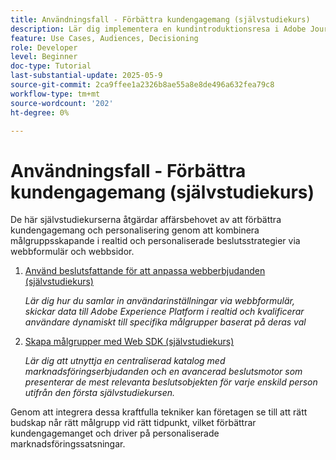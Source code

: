 ```yaml
---
title: Användningsfall - Förbättra kundengagemang (självstudiekurs)
description: Lär dig implementera en kundintroduktionsresa i Adobe Journey Optimizer (AJO). ​Processen riktar sig till nya lojalitetsmedlemmar som levererar personaliserade e-postmeddelanden och SMS för att uppmuntra appnedladdningar. ​Det innehåller ett välkomstmeddelande, en kontroll av programinstallationen och påminnelser. ​Den här självstudiekursen visar också hur du använder AI-innehållsassistenten för att skapa och anpassa innehåll.
feature: Use Cases, Audiences, Decisioning
role: Developer
level: Beginner
doc-type: Tutorial
last-substantial-update: 2025-05-9
source-git-commit: 2ca9ffee1a2326b8ae55a8e8de496a632fea79c8
workflow-type: tm+mt
source-wordcount: '202'
ht-degree: 0%

---
```



# Användningsfall - Förbättra kundengagemang (självstudiekurs)

De här självstudiekurserna åtgärdar affärsbehovet av att förbättra kundengagemang och personalisering genom att kombinera målgruppsskapande i realtid och personaliserade beslutsstrategier via webbformulär och webbsidor.

1. [Använd beslutsfattande för att anpassa webberbjudanden (självstudiekurs)](https://experienceleague.adobe.com/en/docs/journey-optimizer-learn/use-decisioning-to-personalize-web-offers/introduction)

   *Lär dig hur du samlar in användarinställningar via webbformulär, skickar data till Adobe Experience Platform i realtid och kvalificerar användare dynamiskt till specifika målgrupper baserat på deras val*


2. [Skapa målgrupper med Web SDK (självstudiekurs)](https://experienceleague.adobe.com/en/docs/journey-optimizer-learn/create-audiences-using-web-sdk/introduction)

   *Lär dig att utnyttja en centraliserad katalog med marknadsföringserbjudanden och en avancerad beslutsmotor som presenterar de mest relevanta beslutsobjekten för varje enskild person utifrån den första självstudiekursen.*

Genom att integrera dessa kraftfulla tekniker kan företagen se till att rätt budskap når rätt målgrupp vid rätt tidpunkt, vilket förbättrar kundengagemanget och driver på personaliserade marknadsföringssatsningar.